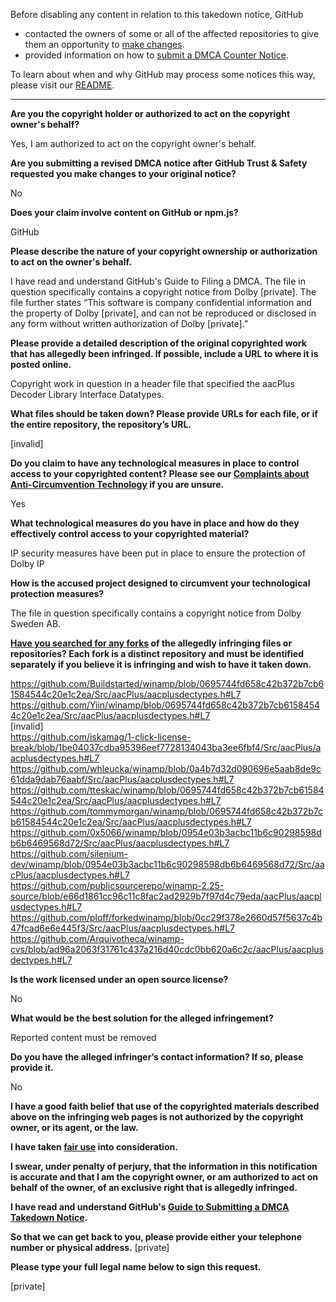 Before disabling any content in relation to this takedown notice, GitHub
- contacted the owners of some or all of the affected repositories to give them an opportunity to [make changes](https://docs.github.com/en/github/site-policy/dmca-takedown-policy#a-how-does-this-actually-work).
- provided information on how to [submit a DMCA Counter Notice](https://docs.github.com/en/articles/guide-to-submitting-a-dmca-counter-notice).

To learn about when and why GitHub may process some notices this way, please visit our [README](https://github.com/github/dmca/blob/master/README.md#anatomy-of-a-takedown-notice).

---

**Are you the copyright holder or authorized to act on the copyright owner's behalf?**

Yes, I am authorized to act on the copyright owner's behalf.

**Are you submitting a revised DMCA notice after GitHub Trust & Safety requested you make changes to your original notice?**

No

**Does your claim involve content on GitHub or npm.js?**

GitHub

**Please describe the nature of your copyright ownership or authorization to act on the owner's behalf.**

I have read and understand GitHub's Guide to Filing a DMCA. The file in question specifically contains a copyright notice from Dolby [private]. The file further states “This software is company confidential information and the property of Dolby [private], and can not be reproduced or disclosed in any form without written authorization of Dolby [private].”

**Please provide a detailed description of the original copyrighted work that has allegedly been infringed. If possible, include a URL to where it is posted online.**

Copyright work in question in a header file that specified the aacPlus Decoder Library Interface Datatypes.

**What files should be taken down? Please provide URLs for each file, or if the entire repository, the repository’s URL.**

[invalid]

**Do you claim to have any technological measures in place to control access to your copyrighted content? Please see our <a href="https://docs.github.com/articles/guide-to-submitting-a-dmca-takedown-notice#complaints-about-anti-circumvention-technology">Complaints about Anti-Circumvention Technology</a> if you are unsure.**

Yes

**What technological measures do you have in place and how do they effectively control access to your copyrighted material?**

IP security measures have been put in place to ensure the protection of Dolby IP

**How is the accused project designed to circumvent your technological protection measures?**

The file in question specifically contains a copyright notice from Dolby Sweden AB.

**<a href="https://docs.github.com/articles/dmca-takedown-policy#b-what-about-forks-or-whats-a-fork">Have you searched for any forks</a> of the allegedly infringing files or repositories? Each fork is a distinct repository and must be identified separately if you believe it is infringing and wish to have it taken down.**

https://github.com/Buildstarted/winamp/blob/0695744fd658c42b372b7cb61584544c20e1c2ea/Src/aacPlus/aacplusdectypes.h#L7  
https://github.com/Yiin/winamp/blob/0695744fd658c42b372b7cb61584544c20e1c2ea/Src/aacPlus/aacplusdectypes.h#L7  
[invalid]  
https://github.com/iskamag/1-click-license-break/blob/1be04037cdba95396eef7728134043ba3ee6fbf4/Src/aacPlus/aacplusdectypes.h#L7  
https://github.com/whleucka/winamp/blob/0a4b7d32d090696e5aab8de9c61dda9dab76aabf/Src/aacPlus/aacplusdectypes.h#L7  
https://github.com/tteskac/winamp/blob/0695744fd658c42b372b7cb61584544c20e1c2ea/Src/aacPlus/aacplusdectypes.h#L7  
https://github.com/tommymorgan/winamp/blob/0695744fd658c42b372b7cb61584544c20e1c2ea/Src/aacPlus/aacplusdectypes.h#L7  
https://github.com/0x5066/winamp/blob/0954e03b3acbc11b6c90298598db6b6469568d72/Src/aacPlus/aacplusdectypes.h#L7  
https://github.com/silenium-dev/winamp/blob/0954e03b3acbc11b6c90298598db6b6469568d72/Src/aacPlus/aacplusdectypes.h#L7  
https://github.com/publicsourcerepo/winamp-2.25-source/blob/e66d1861cc96c11c8fac2ad2929b7f97d4c79eda/aacPlus/aacplusdectypes.h#L7  
https://github.com/ploff/forkedwinamp/blob/0cc29f378e2660d57f5637c4b47fcad6e6e445f3/Src/aacPlus/aacplusdectypes.h#L7  
https://github.com/Arquivotheca/winamp-cvs/blob/ad96a2063f31761c437a216d40cdc0bb620a6c2c/aacPlus/aacplusdectypes.h#L7

**Is the work licensed under an open source license?**

No

**What would be the best solution for the alleged infringement?**

Reported content must be removed

**Do you have the alleged infringer’s contact information? If so, please provide it.**

No

**I have a good faith belief that use of the copyrighted materials described above on the infringing web pages is not authorized by the copyright owner, or its agent, or the law.**

**I have taken <a href="https://www.lumendatabase.org/topics/22">fair use</a> into consideration.**

**I swear, under penalty of perjury, that the information in this notification is accurate and that I am the copyright owner, or am authorized to act on behalf of the owner, of an exclusive right that is allegedly infringed.**

**I have read and understand GitHub's <a href="https://docs.github.com/articles/guide-to-submitting-a-dmca-takedown-notice/">Guide to Submitting a DMCA Takedown Notice</a>.**

**So that we can get back to you, please provide either your telephone number or physical address.**
[private]

**Please type your full legal name below to sign this request.**

[private]
